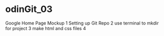 # odinGit_03
Google Home Page Mockup
1 Setting up Git Repo
2 use terminal to mkdir for project
3 make html and css files
4 